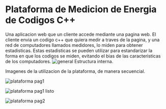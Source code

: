 # Plataforma de Medicion de Energia de Codigos C++

Una aplicacion web que un cliente accede mediante una pagina web. El cliente envia un codigo c++ que quiera medir a traves de la pagina, y una red de computadores llamados medidores, lo miden para obtener estadisticas. Estas estadisticas se pueden utilizar para estandarizar la forma en que los codigos se miden, evitando el bias de las caracteristicas de los computadores.
![general](https://user-images.githubusercontent.com/26441581/210628228-049075b1-c714-453e-88a9-84c1e5d74113.png)
Estructura interna.

Imagenes de la utilizacion de la plataforma, de manera secuencial.

![plataforma pag1](https://user-images.githubusercontent.com/26441581/210628436-1a55d37d-bdce-4b02-999e-e5d66d55775d.PNG)

![plataforma pag1 listo](https://user-images.githubusercontent.com/26441581/210628447-5e2fce05-5c75-4cd2-bb76-30df911c6e87.PNG)

![plataforma pag2](https://user-images.githubusercontent.com/26441581/210628502-d073b0e6-460a-4b8f-80ca-6501e2f72d80.PNG)

